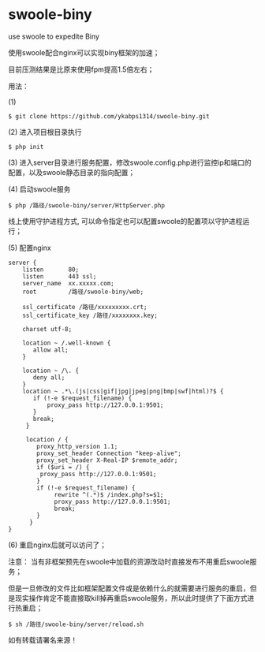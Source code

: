 # swoole-biny
use swoole to expedite Biny

使用swoole配合nginx可以实现biny框架的加速；

目前压测结果是比原来使用fpm提高1.5倍左右；

用法：

(1)
```
$ git clone https://github.com/ykabps1314/swoole-biny.git
```

(2) 进入项目根目录执行
```
$ php init
```

(3) 进入server目录进行服务配置，修改swoole.config.php进行监控ip和端口的配置，以及swoole静态目录的指向配置；

(4) 启动swoole服务
```
$ php /路径/swoole-biny/server/HttpServer.php
```
线上使用守护进程方式, 可以命令指定也可以配置swoole的配置项以守护进程运行；

(5) 配置nginx

```
server {
    listen       80;
    listen       443 ssl;
    server_name  xx.xxxxx.com;
    root         /路径/swoole-biny/web;

    ssl_certificate /路径/xxxxxxxxx.crt;
    ssl_certificate_key /路径/xxxxxxxx.key;

    charset utf-8;

    location ~ /.well-known {
       allow all;
    }

    location ~ /\. {
       deny all;
    }
    location ~ .*\.(js|css|gif|jpg|jpeg|png|bmp|swf|html)?$ {
       if (!-e $request_filename) {
           proxy_pass http://127.0.0.1:9501;
       }
       break;
     }

     location / {
        proxy_http_version 1.1;
        proxy_set_header Connection "keep-alive";
        proxy_set_header X-Real-IP $remote_addr;
        if ($uri = /) {
         proxy_pass http://127.0.0.1:9501;
        }
        if (!-e $request_filename) {
             rewrite ^(.*)$ /index.php?s=$1;
             proxy_pass http://127.0.0.1:9501;
             break;
        }
      }
}

```

(6) 重启nginx后就可以访问了；

注意：
当有非框架预先在swoole中加载的资源改动时直接发布不用重启swoole服务；

但是一旦修改的文件比如框架配置文件或是依赖什么的就需要进行服务的重启，但是现实操作肯定不能直接取kill掉再重启swoole服务，所以此时提供了下面方式进行热重启；
```
$ sh /路径/swoole-biny/server/reload.sh
```

如有转载请署名来源！
